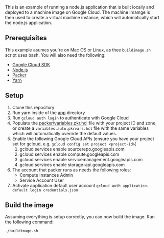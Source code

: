 This is an example of running a node.js application that is built locally and deployed to a machine image on Google Cloud. The machine imamge is then used to create a virtual machine instance, which will automatically start the node.js application.

## Prerequisites

This example asumes you're on Mac OS or Linux, as thee `buildimage.sh` script uses bash. You will also need the following:

- [Google Cloud SDK](https://cloud.google.com/sdk/)
- [Node.js](https://nodejs.org/en/)
- [Packer](https://www.packer.io/)
- [Yarn](https://yarnpkg.com/en/)

## Setup

1. Clone this repository
2. Run yarn inside of the [app](../app/) directory
3. Run `gcloud auth login` to authenticate with Google Cloud
4. Populate the [packer/variables.pkr.hcl](./packer/variables.auto.pkrvars.hcl) file with your project ID and zone, or create a `variables.auto.pkrvars.hcl` file with the same variables which will automatically override the default values.
5. Enable the following Google Cloud APIs (ensure you have your project set for gcloud, e.g. `gcloud config set project <project-id>`)
   1. gcloud services enable sourcerepo.googleapis.com
   2. gcloud services enable compute.googleapis.com
   3. gcloud services enable servicemanagement.googleapis.com
   4. gcloud services enable storage-api.googleapis.com
6. The account that packer runs as needs the following roles:
   - Compute Instances Admin
   - Service Account User
7. Activate application default user account `gcloud auth application-default login credentials.json`

## Build the image

Assuming everything is setup correctly, you can now build the image. Run the following command:

```bash
./buildimage.sh
```
